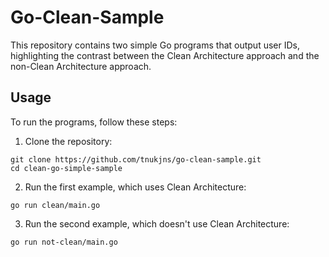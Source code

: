 # Go-Clean-Sample
This repository contains two simple Go programs that output user IDs, highlighting the contrast between the Clean Architecture approach and the non-Clean Architecture approach.

## Usage

To run the programs, follow these steps:

1. Clone the repository:
```
git clone https://github.com/tnukjns/go-clean-sample.git
cd clean-go-simple-sample
```

2. Run the first example, which uses Clean Architecture:
```
go run clean/main.go 
```

3. Run the second example, which doesn't use Clean Architecture:
```
go run not-clean/main.go 
```
